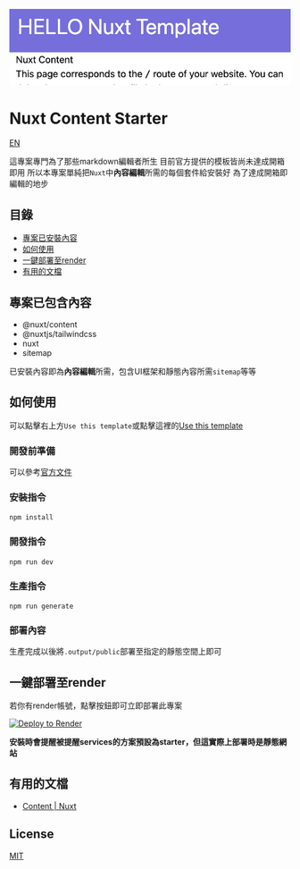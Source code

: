 ![](/readme/cover.png)

# Nuxt Content Starter

[EN](../README.md)

這專案專門為了那些markdown編輯者所生
目前官方提供的模板皆尚未達成開箱即用
所以本專案單純把`Nuxt`中**內容編輯**所需的每個套件給安裝好
為了達成開箱即編輯的地步

## 目錄

- [專案已安裝內容](#專案已安裝內容)
- [如何使用](#如何使用)
- [一鍵部署至render](#一鍵部署至render)
- [有用的文檔](#有用的文檔)

## 專案已包含內容

- @nuxt/content
- @nuxtjs/tailwindcss
- nuxt
- sitemap

已安裝內容即為**內容編輯**所需，包含UI框架和靜態內容所需`sitemap`等等

## 如何使用

可以點擊右上方`Use this template`或點擊這裡的[Use this template](https://github.com/connectshark/nuxt-content-starter/generate)

### 開發前準備

可以參考[官方文件](https://nuxt.com/docs/getting-started/installation#prerequisites)

### 安裝指令

```
npm install
```

### 開發指令

```
npm run dev
```

### 生產指令

```
npm run generate
```

### 部署內容

生產完成以後將`.output/public`部署至指定的靜態空間上即可


## 一鍵部署至render

若你有render帳號，點擊按鈕即可立即部署此專案

[![Deploy to Render](https://render.com/images/deploy-to-render-button.svg)](https://render.com/deploy)

**安裝時會提醒被提醒services的方案預設為starter，但這實際上部署時是靜態網站**

## 有用的文檔

- [Content | Nuxt](https://content.nuxtjs.org/)

## License

[MIT](https://github.com/connectshark/nuxt-content-starter/blob/main/LICENSE)
